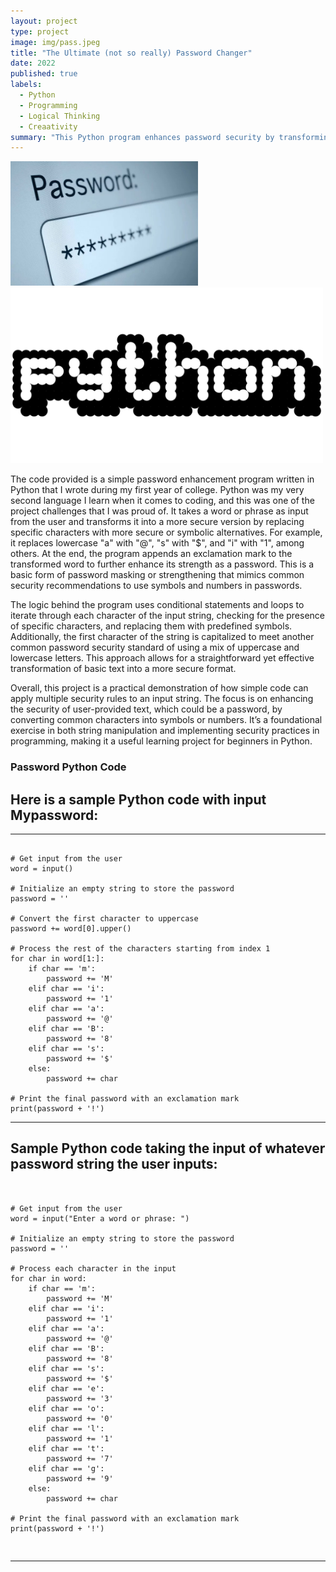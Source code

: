 ```yaml
---
layout: project
type: project
image: img/pass.jpeg
title: "The Ultimate (not so really) Password Changer"
date: 2022
published: true
labels:
  - Python
  - Programming
  - Logical Thinking
  - Creaativity 
summary: "This Python program enhances password security by transforming user input through character replacements, capitalization, and symbol insertion, applying common password-strengthening practices."
---
```


<img width="300px" class="img-fluid" src="../img/password.jpeg">
<img width="500px" class="img-fluid" src="../img/Python-Logo.png">


The code provided is a simple password enhancement program written in Python that I wrote during my first year of college. Python was my very second language I learn when it comes to coding, and this was one of the project challenges that I was proud of. It takes a word or phrase as input from the user and transforms it into a more secure version by replacing specific characters with more secure or symbolic alternatives. For example, it replaces lowercase "a" with "@", "s" with "$", and "i" with "1", among others. At the end, the program appends an exclamation mark to the transformed word to further enhance its strength as a password. This is a basic form of password masking or strengthening that mimics common security recommendations to use symbols and numbers in passwords.

The logic behind the program uses conditional statements and loops to iterate through each character of the input string, checking for the presence of specific characters, and replacing them with predefined symbols. Additionally, the first character of the string is capitalized to meet another common password security standard of using a mix of uppercase and lowercase letters. This approach allows for a straightforward yet effective transformation of basic text into a more secure format.

Overall, this project is a practical demonstration of how simple code can apply multiple security rules to an input string. The focus is on enhancing the security of user-provided text, which could be a password, by converting common characters into symbols or numbers. It’s a foundational exercise in both string manipulation and implementing security practices in programming, making it a useful learning project for beginners in Python.

### Password Python Code

## Here is a sample Python code with input Mypassword:

<hr>

<pre><code>
# Get input from the user
word = input()

# Initialize an empty string to store the password
password = ''

# Convert the first character to uppercase
password += word[0].upper()

# Process the rest of the characters starting from index 1
for char in word[1:]:
    if char == 'm':
        password += 'M'
    elif char == 'i':
        password += '1'
    elif char == 'a':
        password += '@'
    elif char == 'B':
        password += '8'
    elif char == 's':
        password += '$'
    else:
        password += char

# Print the final password with an exclamation mark
print(password + '!')
</code></pre>

<hr>



## Sample Python code taking the input of whatever password string the user inputs:

<pre><code>

# Get input from the user
word = input("Enter a word or phrase: ")

# Initialize an empty string to store the password
password = ''

# Process each character in the input
for char in word:
    if char == 'm':
        password += 'M'
    elif char == 'i':
        password += '1'
    elif char == 'a':
        password += '@'
    elif char == 'B':
        password += '8'
    elif char == 's':
        password += '$'
    elif char == 'e':
        password += '3'
    elif char == 'o':
        password += '0'
    elif char == 'l':
        password += '1'
    elif char == 't':
        password += '7'
    elif char == 'g':
        password += '9'
    else:
        password += char

# Print the final password with an exclamation mark
print(password + '!')


<hr>


